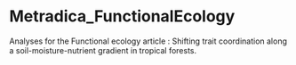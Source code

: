 # Metradica_FunctionalEcology
Analyses for the Functional ecology article : Shifting trait coordination along a soil-moisture-nutrient gradient in tropical forests.
